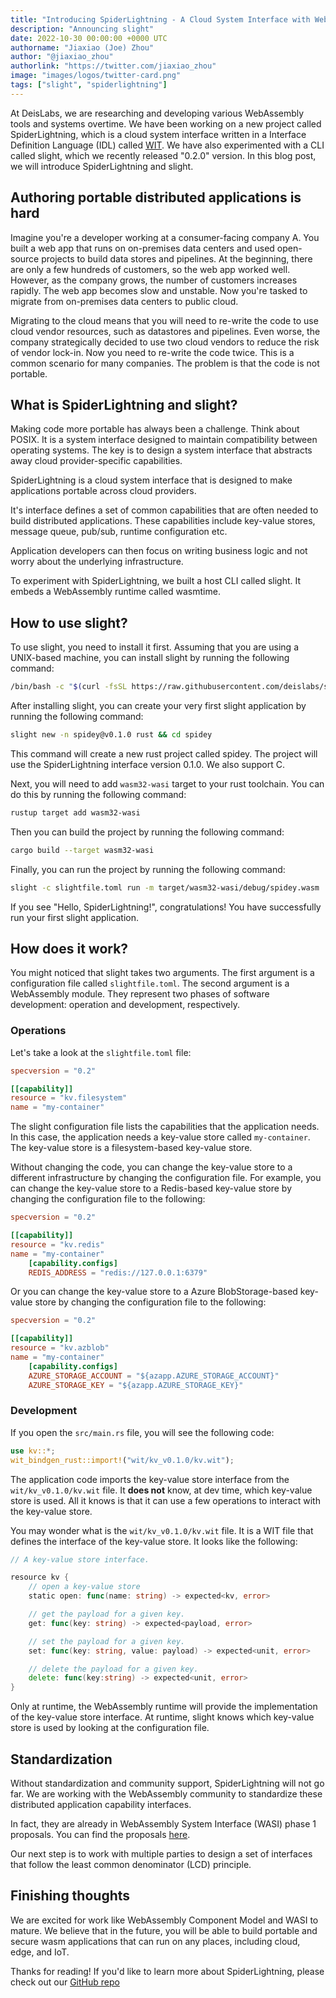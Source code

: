 ```yaml
---
title: "Introducing SpiderLightning - A Cloud System Interface with WebAssembly"
description: "Announcing slight"
date: 2022-10-30 00:00:00 +0000 UTC
authorname: "Jiaxiao (Joe) Zhou"
author: "@jiaxiao_zhou"
authorlink: "https://twitter.com/jiaxiao_zhou"
image: "images/logos/twitter-card.png"
tags: ["slight", "spiderlightning"]
---
```


At DeisLabs, we are researching and developing various WebAssembly tools and systems overtime. We have been working on a new project called SpiderLightning, which is a cloud system interface written in a Interface Definition Language (IDL) called [WIT](https://github.com/WebAssembly/component-model/blob/main/design/mvp/WIT.md). We have also experimented with a CLI called slight, which we recently released "0.2.0" version. In this blog post, we will introduce SpiderLightning and slight.

## Authoring portable distributed applications is hard

Imagine you're a developer working at a consumer-facing company A. You built a web app that runs on on-premises data centers and used open-source projects to build data stores and pipelines. At the beginning, there are only a few hundreds of customers, so the web app worked well. However, as the company grows, the number of customers increases rapidly. The web app becomes slow and unstable. Now you're tasked to migrate from on-premises data centers to public cloud.

Migrating to the cloud means that you will need to re-write the code to use cloud vendor resources, such as datastores and pipelines. Even worse, the company strategically decided to use two cloud vendors to reduce the risk of vendor lock-in. Now you need to re-write the code twice. This is a common scenario for many companies. The problem is that the code is not portable.

## What is SpiderLightning and slight?

Making code more portable has always been a challenge. Think about POSIX. It is a system interface designed to maintain compatibility between operating systems. The key is to design a system interface that abstracts away cloud provider-specific capabilities.

SpiderLightning is a cloud system interface that is designed to make applications portable across cloud providers.

It's interface defines a set of common capabilities that are often needed to build distributed applications. These capabilities include key-value stores, message queue, pub/sub, runtime configuration etc.

Application developers can then focus on writing business logic and not worry about the underlying infrastructure.

To experiment with SpiderLightning, we built a host CLI called slight. It embeds a WebAssembly runtime called wasmtime.

## How to use slight?

To use slight, you need to install it first. Assuming that you are using a UNIX-based machine, you can install slight by running the following command:

```bash
/bin/bash -c "$(curl -fsSL https://raw.githubusercontent.com/deislabs/spiderlightning/main/install.sh)"
```

After installing slight, you can create your very first slight application by running the following command:

```bash
slight new -n spidey@v0.1.0 rust && cd spidey
```

This command will create a new rust project called spidey. The project will use the SpiderLightning interface version 0.1.0. We also support C.

Next, you will need to add `wasm32-wasi` target to your rust toolchain. You can do this by running the following command:

```bash
rustup target add wasm32-wasi
```

Then you can build the project by running the following command:

```bash
cargo build --target wasm32-wasi
```

Finally, you can run the project by running the following command:

```bash
slight -c slightfile.toml run -m target/wasm32-wasi/debug/spidey.wasm
```

If you see "Hello, SpiderLightning!", congratulations! You have successfully run your first slight application.

## How does it work?

You might noticed that slight takes two arguments. The first argument is a configuration file called `slightfile.toml`. The second argument is a WebAssembly module. They represent two phases of software development: operation and development, respectively.

### Operations
Let's take a look at the `slightfile.toml` file:

```toml
specversion = "0.2"

[[capability]]
resource = "kv.filesystem"
name = "my-container"
```

The slight configuration file lists the capabilities that the application needs. In this case, the application needs a key-value store called `my-container`. The key-value store is a filesystem-based key-value store.

Without changing the code, you can change the key-value store to a different infrastructure by changing the configuration file. For example, you can change the key-value store to a Redis-based key-value store by changing the configuration file to the following:

```toml
specversion = "0.2"

[[capability]]
resource = "kv.redis"
name = "my-container"
    [capability.configs]
    REDIS_ADDRESS = "redis://127.0.0.1:6379"
```

Or you can change the key-value store to a Azure BlobStorage-based key-value store by changing the configuration file to the following:

```toml
specversion = "0.2"

[[capability]]
resource = "kv.azblob"
name = "my-container"
    [capability.configs]
    AZURE_STORAGE_ACCOUNT = "${azapp.AZURE_STORAGE_ACCOUNT}"
    AZURE_STORAGE_KEY = "${azapp.AZURE_STORAGE_KEY}"
```

### Development

If you open the `src/main.rs` file, you will see the following code:

```rust
use kv::*;
wit_bindgen_rust::import!("wit/kv_v0.1.0/kv.wit");
```

The application code imports the key-value store interface from the `wit/kv_v0.1.0/kv.wit` file. It **does not** know, at dev time, which key-value store is used. All it knows is that it can use a few operations to interact with the key-value store.

You may wonder what is the `wit/kv_v0.1.0/kv.wit` file. It is a WIT file that defines the interface of the key-value store. It looks like the following: 

```go
// A key-value store interface.

resource kv {
	// open a key-value store
	static open: func(name: string) -> expected<kv, error>

	// get the payload for a given key.
	get: func(key: string) -> expected<payload, error> 

	// set the payload for a given key.
	set: func(key: string, value: payload) -> expected<unit, error>

	// delete the payload for a given key.
	delete: func(key:string) -> expected<unit, error>
}
```

Only at runtime, the WebAssembly runtime will provide the implementation of the key-value store interface. At runtime, slight knows which key-value store is used by looking at the configuration file.

## Standardization

Without standardization and community support, SpiderLightning will not go far. We are working with the WebAssembly community to standardize these distributed application capability interfaces.

In fact, they are already in WebAssembly System Interface (WASI) phase 1 proposals. You can find the proposals [here](https://github.com/WebAssembly/WASI/blob/main/Proposals.md).

Our next step is to work with multiple parties to design a set of interfaces that follow the least common denominator (LCD) principle. 

## Finishing thoughts

We are excited for work like WebAssembly Component Model and WASI to mature. We believe that in the future, you will be able to build portable and secure wasm applications that can run on any places, including cloud, edge, and IoT.

Thanks for reading! If you'd like to learn more about SpiderLightning, please check out our [GitHub repo](https://github.com/deislabs/spiderlightning)
